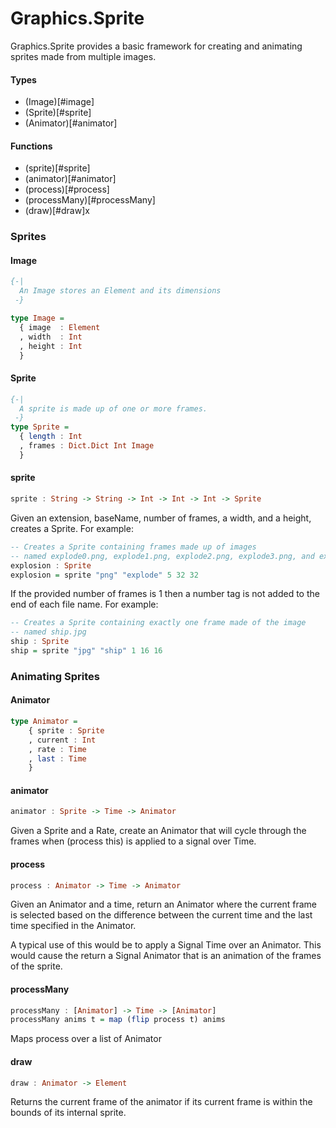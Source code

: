 # Graphics.Sprite

  Graphics.Sprite provides a basic framework for creating and animating
  sprites made from multiple images.

#### Types

  * (Image)[#image]
  * (Sprite)[#sprite]
  * (Animator)[#animator]

#### Functions

  * (sprite)[#sprite]
  * (animator)[#animator]
  * (process)[#process]
  * (processMany)[#processMany]
  * (draw)[#draw]x

### Sprites

#### Image

```haskell
{-|
  An Image stores an Element and its dimensions
 -}

type Image = 
  { image  : Element
  , width  : Int
  , height : Int
  }
```

#### Sprite

```haskell
{-|
  A sprite is made up of one or more frames.
 -}
type Sprite =
  { length : Int
  , frames : Dict.Dict Int Image
  }
```

#### sprite
```haskell
sprite : String -> String -> Int -> Int -> Int -> Sprite
```

  Given an extension, baseName, number of frames, a width, and a height,
  creates a Sprite. For example:

```haskell
-- Creates a Sprite containing frames made up of images
-- named explode0.png, explode1.png, explode2.png, explode3.png, and explode4.png
explosion : Sprite
explosion = sprite "png" "explode" 5 32 32
```

  If the provided number of frames is 1 then a number tag is not added
  to the end of each file name. For example:

```haskell
-- Creates a Sprite containing exactly one frame made of the image
-- named ship.jpg
ship : Sprite
ship = sprite "jpg" "ship" 1 16 16
```

### Animating Sprites

#### Animator

```haskell
type Animator =
    { sprite : Sprite
    , current : Int
    , rate : Time
    , last : Time
    }
```

#### animator
```haskell
animator : Sprite -> Time -> Animator
```

  Given a Sprite and a Rate, create an Animator that will cycle
  through the frames when (process this) is applied to a signal
  over Time.

#### process

```haskell
process : Animator -> Time -> Animator
```

  Given an Animator and a time, return an Animator where the current
  frame is selected based on the difference between the current time
  and the last time specified in the Animator.

  A typical use of this would be to apply a Signal Time over an Animator.
  This would cause the return a Signal Animator that is an animation of
  the frames of the sprite.

#### processMany
```haskell
processMany : [Animator] -> Time -> [Animator]
processMany anims t = map (flip process t) anims
```
  Maps process over a list of Animator


#### draw
```haskell
draw : Animator -> Element
```

  Returns the current frame of the animator if its current frame is within
  the bounds of its internal sprite.



